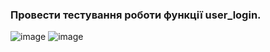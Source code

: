 ### Провести тестування роботи функції user_login.

![image](https://user-images.githubusercontent.com/73271963/209138593-272b427f-f6ef-4d99-9c02-891081a37fa3.png)
![image](https://user-images.githubusercontent.com/73271963/209138601-9cf9f644-9890-4d33-9ea5-7def3cea1520.png)
